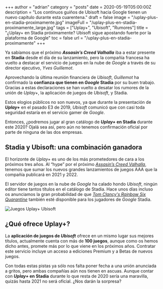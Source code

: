 +++
author = "adrian"
category = "posts"
date = 2020-05-19T05:00:00Z
description = "Los continuos guiños de Ubisoft hacia Google tienen un nuevo capítulo durante esta cuarentena."
draft = false
image = "/uplay-plus-en-stadia-proximamente.jpg"
imageFull = "/uplay-plus-en-stadia-proximamente_large.jpg"
tags = ["Uplay+", "Ubisoft", "Rumores"]
title = "¿Uplay+ en Stadia próximamente? Ubisoft sigue apostando fuerte por la plataforma de Google"
toc = false
url = "/uplay-plus-en-stadia-proximamente"
+++

Ya sabíamos que el próximo **_Assasin’s Creed Valhalla_** iba a estar presente en **Stadia** desde el día de su lanzamiento, pero la compañía francesa ha vuelto a destacar el servicio de juegos en la nube de _Google_ a través de su director ejecutivo, _Yves Guillemot_. 

Aprovechando la última reunión financiera de _Ubisoft_, _Guillemot_ ha confirmado la **confianza que tienen en _Google_ Stadia** por su buen trabajo. Gracias a estas declaraciones se han vuelto a desatar los rumores de la unión de _Uplay+_, la aplicación de juegos de _Ubisoft_, y Stadia.

Estos elogios públicos no son nuevos, ya que durante la presentación de **_Uplay+_** en el pasado E3 de 2019, _Ubisoft_ comunicó que con casi toda seguridad estaría en el servicio gamer de _Google_. 

Entonces, ¿podremos jugar al gran catálogo de **_Uplay+_ en Stadia** durante este 2020? Ojalá sea así, pero aún no tenemos confirmación oficial por parte de ninguna de las dos empresas.

## Stadia y Ubisoft: una combinación ganadora

El horizonte de _Uplay+_ es uno de los más prometedores de cara a los próximos tres años. Al “hype” por el próximo _<a class="u-anchor" href="/assassins-creed-valhalla-primer-gameplay-ubisoft/">Assasin’s Creed Valhalla</a>_, tenemos que sumar los nuevos grandes lanzamientos de juegos AAA que la compañía publicará en 2021 y 2022. 

El servidor de juegos en la nube de _Google_ ha calado hondo _Ubisoft_, ningún editor tiene tantos títulos en el catálogo de Stadia. Hace unos días incluso os anunciamos la gran probabilidad de que _<a class="u-anchor" href="/veremos-tom-clancys-rainbow-six-quarantine-stadia/">Tom Clancy's Rainbow Six Quarantine</a>_ también esté disponible para los jugadores de _Google_ Stadia.

<img class="u-borderImage u-lazyload lazyload" loading="lazy" data-src="/uplay-plus-en-stadia-proximamente/juegos-uplay-plus-ubisoft.jpg" alt="Juegos Uplay+ Ubisoft" title="Juegos Uplay+ Ubisoft" />

## ¿Qué ofrece Uplay+?

La **aplicación de juegos de _Ubisoft_** ofrece en un mismo lugar sus mejores títulos, actualmente cuenta con más de **100 juegos**, aunque como os hemos dicho antes, promete más por lo que viene en los próximos años. Contratar este servicio incluye un acceso a ediciones Premium y a Betas de nuevos juegos.

Con todas estas pistas ya sólo nos falta poner fecha a una unión anunciada a gritos, pero ambas compañías aún nos tienen en ascuas. Aunque contar con **_Uplay+_ en Stadia** durante lo que resta de 2020 sería una maravilla, quizás hasta 2021 no será oficial. ¿Nos darán la sorpresa?
